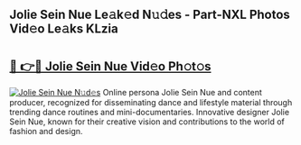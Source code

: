 ## Jolie Sein Nue Le𝚊k𝚎d N𝚞𝚍es - Part-NXL Photos Vid𝚎o Le𝚊ks KLzia

# <h2><a href="http://fb6bftz.evod.top/?m=Jolie+Sein+Nue">🔗 👉🔴 Jolie Sein Nue Vid𝚎o Ph𝚘t𝚘s</a></h2>

[![Jolie Sein Nue N𝚞d𝚎s](https://i.imgur.com/8V9OHl7.gif)](http://fb6bftz.evod.top/?m=Jolie+Sein+Nue)
Online persona Jolie Sein Nue and content producer, recognized for disseminating dance and lifestyle material through trending dance routines and mini-documentaries. Innovative designer Jolie Sein Nue, known for their creative vision and contributions to the world of fashion and design. 
